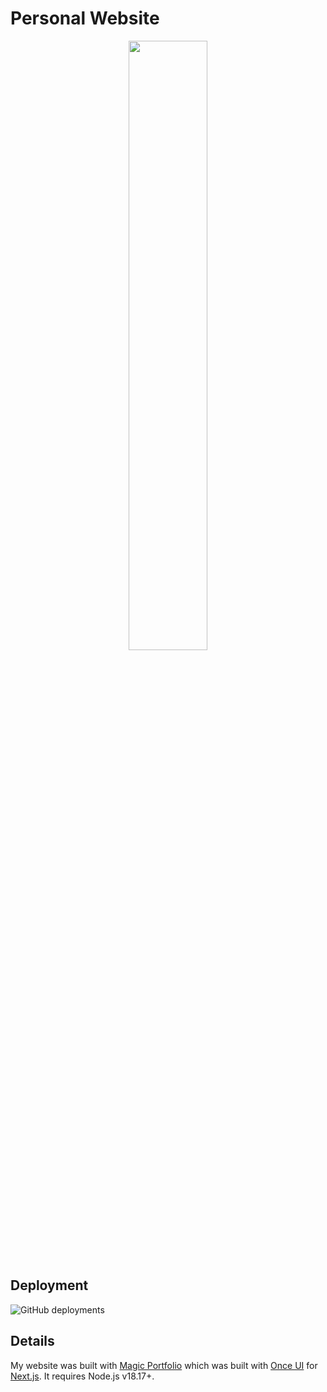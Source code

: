 # Personal Website

<p align="center">
  <a href="https://officialjoshuataylor.com" alt="Link to my website!" target="_blank">
    <img src="https://files.jtlabs.co/web-screenshots/officialjoshuataylor.com-1920x1080.png" width="50%%"/>
  </a>
</p>

## Deployment

![GitHub deployments](https://img.shields.io/github/deployments/thejoshtaylor/officialjoshuataylor.com/Production?label=vercel&link=https%3A%2F%2Fofficialjoshuataylor.com)


## Details

My website was built with [Magic Portfolio](https://github.com/once-ui-system/magic-portfolio) which was built with [Once UI](https://once-ui.com) for [Next.js](https://nextjs.org). It requires Node.js v18.17+.